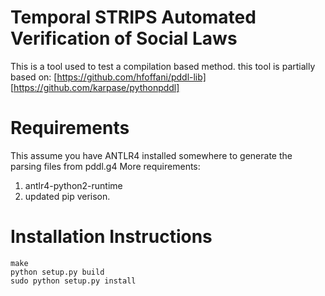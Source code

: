 # Temporal STRIPS Automated Verification of Social Laws
This is a tool used to test a compilation based method. 
this tool is partially based on: 
 [https://github.com/hfoffani/pddl-lib]
 [https://github.com/karpase/pythonpddl]

# Requirements
This assume you have ANTLR4 installed somewhere to generate the parsing files from pddl.g4
More requirements:
1. antlr4-python2-runtime
2. updated pip verison.

# Installation Instructions
```
make
python setup.py build
sudo python setup.py install
```
